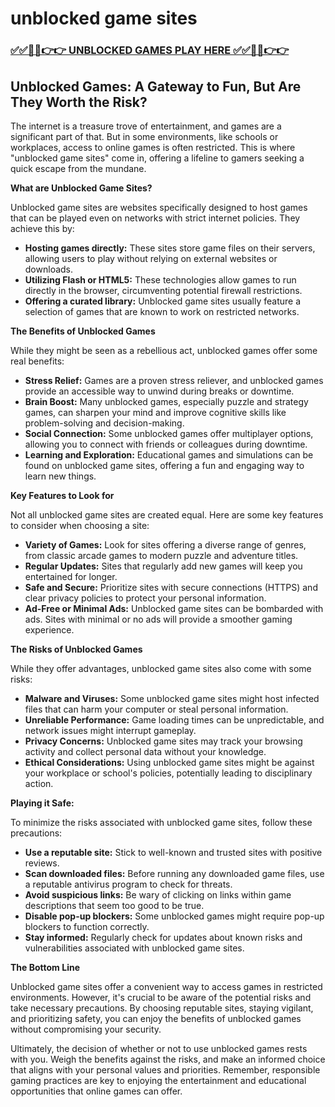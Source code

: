 # unblocked game sites

### [✅✅🔴🔴👉👉 UNBLOCKED GAMES PLAY HERE ✅✅🔴🔴👉👉](https://topstoryindia.com)

## Unblocked Games: A Gateway to Fun, But Are They Worth the Risk?

The internet is a treasure trove of entertainment, and games are a significant part of that. But in some environments, like schools or workplaces, access to online games is often restricted. This is where "unblocked game sites" come in, offering a lifeline to gamers seeking a quick escape from the mundane. 

**What are Unblocked Game Sites?**

Unblocked game sites are websites specifically designed to host games that can be played even on networks with strict internet policies. They achieve this by:

* **Hosting games directly:** These sites store game files on their servers, allowing users to play without relying on external websites or downloads.
* **Utilizing Flash or HTML5:** These technologies allow games to run directly in the browser, circumventing potential firewall restrictions.
* **Offering a curated library:** Unblocked game sites usually feature a selection of games that are known to work on restricted networks.

**The Benefits of Unblocked Games**

While they might be seen as a rebellious act, unblocked games offer some real benefits:

* **Stress Relief:** Games are a proven stress reliever, and unblocked games provide an accessible way to unwind during breaks or downtime. 
* **Brain Boost:** Many unblocked games, especially puzzle and strategy games, can sharpen your mind and improve cognitive skills like problem-solving and decision-making.
* **Social Connection:** Some unblocked games offer multiplayer options, allowing you to connect with friends or colleagues during downtime.
* **Learning and Exploration:** Educational games and simulations can be found on unblocked game sites, offering a fun and engaging way to learn new things.

**Key Features to Look for**

Not all unblocked game sites are created equal. Here are some key features to consider when choosing a site:

* **Variety of Games:** Look for sites offering a diverse range of genres, from classic arcade games to modern puzzle and adventure titles.
* **Regular Updates:**  Sites that regularly add new games will keep you entertained for longer.
* **Safe and Secure:** Prioritize sites with secure connections (HTTPS) and clear privacy policies to protect your personal information.
* **Ad-Free or Minimal Ads:** Unblocked game sites can be bombarded with ads. Sites with minimal or no ads will provide a smoother gaming experience.

**The Risks of Unblocked Games**

While they offer advantages, unblocked game sites also come with some risks:

* **Malware and Viruses:** Some unblocked game sites might host infected files that can harm your computer or steal personal information.
* **Unreliable Performance:** Game loading times can be unpredictable, and network issues might interrupt gameplay.
* **Privacy Concerns:** Unblocked game sites may track your browsing activity and collect personal data without your knowledge.
* **Ethical Considerations:**  Using unblocked game sites might be against your workplace or school's policies, potentially leading to disciplinary action.

**Playing it Safe:**

To minimize the risks associated with unblocked game sites, follow these precautions:

* **Use a reputable site:** Stick to well-known and trusted sites with positive reviews.
* **Scan downloaded files:** Before running any downloaded game files, use a reputable antivirus program to check for threats.
* **Avoid suspicious links:** Be wary of clicking on links within game descriptions that seem too good to be true.
* **Disable pop-up blockers:** Some unblocked games might require pop-up blockers to function correctly.
* **Stay informed:** Regularly check for updates about known risks and vulnerabilities associated with unblocked game sites.

**The Bottom Line**

Unblocked game sites offer a convenient way to access games in restricted environments. However, it's crucial to be aware of the potential risks and take necessary precautions. By choosing reputable sites, staying vigilant, and prioritizing safety, you can enjoy the benefits of unblocked games without compromising your security. 

Ultimately, the decision of whether or not to use unblocked games rests with you. Weigh the benefits against the risks, and make an informed choice that aligns with your personal values and priorities. Remember, responsible gaming practices are key to enjoying the entertainment and educational opportunities that online games can offer. 
